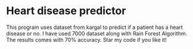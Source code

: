 # Heart disease predictor
This program uses dataset from kargal to predict if a patient has a heart disease or no. 
I have used 7000 dataset along with Rain Forest Algorithm.
The results comes with 70% accuracy.
Star my code if you like it!
